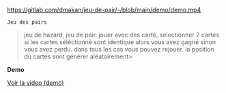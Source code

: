 https://gitlab.com/dmakan/jeu-de-pair/-/blob/main/demo/demo.mp4

`Jeu des pairs`

> jeu de hazard, jeu de pair. jouer avec des carte, selectionner 2 cartes si les cartes séléctionné
sont identique alors vous avez gagné sinon vous avez perdu. dans tous les cas vous pouvez rejouer.
la position du cartes sont générer aléatoirement> 

**Demo**

<a href="demo/demo.mp4">Voir la video (demo)</a>

